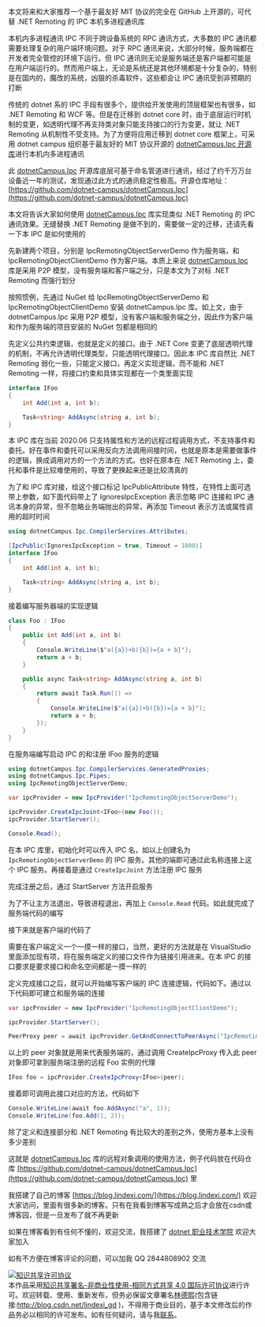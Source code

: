 
本文将来和大家推荐一个基于最友好 MIT 协议的完全在 GitHub 上开源的，可代替 .NET Remoting 的 IPC 本机多进程通讯库

<!--more-->


<!-- CreateTime:2022/6/20 8:03:37 -->


<!-- 博客 -->
<!-- 发布 -->

本机内多进程通讯 IPC 不同于跨设备系统的 RPC 通讯方式，大多数的 IPC 通讯都需要处理复杂的用户端环境问题。对于 RPC 通讯来说，大部分时候，服务端都在开发者完全管控的环境下运行。但 IPC 通讯则无论是服务端还是客户端都可能是在用户端运行的。然而用户端上，无论是系统还是其他环境都是十分复杂的，特别是在国内的，魔改的系统，凶狠的杀毒软件，这些都会让 IPC 通讯受到非预期的打断

传统的 dotnet 系的 IPC 手段有很多个，提供给开发使用的顶层框架也有很多，如 .NET Remoting 和 WCF 等。但是在迁移到 dotnet core 时，由于底层运行时机制的变更，如透明代理不再支持类对象只能支持接口的行为变更，就让 .NET Remoting 从机制性不受支持。为了方便将应用迁移到 dotnet core 框架上，可采用 dotnet campus 组织基于最友好的 MIT 协议开源的 [dotnetCampus.Ipc 开源库](https://github.com/dotnet-campus/dotnetCampus.Ipc)进行本机内多进程通讯

此 [dotnetCampus.Ipc](https://github.com/dotnet-campus/dotnetCampus.Ipc) 开源库底层可基于命名管道进行通讯，经过了约千万万台设备近一年的测试，发现通过此方式的通讯稳定性极高。开源仓库地址：[https://github.com/dotnet-campus/dotnetCampus.Ipc](https://github.com/dotnet-campus/dotnetCampus.Ipc)

本文将告诉大家如何使用 [dotnetCampus.Ipc](https://github.com/dotnet-campus/dotnetCampus.Ipc) 库实现类似 .NET Remoting 的 IPC 通讯效果。无缝替换 .NET Remoting 是做不到的，需要做一定的迁移，还请先看一下本 IPC 是如何使用的

先新建两个项目，分别是 IpcRemotingObjectServerDemo 作为服务端，和 IpcRemotingObjectClientDemo 作为客户端。本质上来说 [dotnetCampus.Ipc](https://github.com/dotnet-campus/dotnetCampus.Ipc) 库是采用 P2P 模型，没有服务端和客户端之分，只是本文为了对标 .NET Remoting 而强行划分

按照惯例，先通过 NuGet 给 IpcRemotingObjectServerDemo 和 IpcRemotingObjectClientDemo 安装 dotnetCampus.Ipc 库。如上文，由于 dotnetCampus.Ipc 采用 P2P 模型，没有客户端和服务端之分，因此作为客户端和作为服务端的项目安装的 NuGet 包都是相同的

先定义公共约束逻辑，也就是定义的接口。由于 .NET Core 变更了底层透明代理的机制，不再允许透明代理类型，只能透明代理接口。因此本 IPC 库自然比 .NET Remoting 弱化一些，只能定义接口，再定义实现逻辑，而不能和 .NET Remoting 一样，将接口约束和具体实现都在一个类里面实现

```csharp
interface IFoo
{
    int Add(int a, int b);

    Task<string> AddAsync(string a, int b);
}
```

本 IPC 库在当前 2020.06 只支持属性和方法的远程过程调用方式，不支持事件和委托。好在事件和委托可以采用反向方法调用间接时间，也就是原本是需要做事件的逻辑，换成调用对方的一个方法的方式。也好在原本在 .NET Remoting 上，委托和事件是比较难使用的，导致了更换起来还是比较清真的

为了和 IPC 库对接，给这个接口标记 IpcPublicAttribute 特性，在特性上面可选带上参数，如下面代码带上了 IgnoresIpcException 表示忽略 IPC 连接和 IPC 通讯本身的异常，但不忽略业务端抛出的异常，再添加 Timeout 表示方法或属性调用的超时时间

```csharp
using dotnetCampus.Ipc.CompilerServices.Attributes;

[IpcPublic(IgnoresIpcException = true, Timeout = 1000)]
interface IFoo
{
    int Add(int a, int b);

    Task<string> AddAsync(string a, int b);
}
```

接着编写服务器端的实现逻辑

```csharp
class Foo : IFoo
{
    public int Add(int a, int b)
    {
        Console.WriteLine($"a({a})+b({b})={a + b}");
        return a + b;
    }

    public async Task<string> AddAsync(string a, int b)
    {
        return await Task.Run(() =>
        {
            Console.WriteLine($"a({a})+b({b})={a + b}");
            return a + b;
        });
    }
}
```

在服务端编写启动 IPC 的和注册 IFoo 服务的逻辑

```csharp
using dotnetCampus.Ipc.CompilerServices.GeneratedProxies;
using dotnetCampus.Ipc.Pipes;
using IpcRemotingObjectServerDemo;

var ipcProvider = new IpcProvider("IpcRemotingObjectServerDemo");

ipcProvider.CreateIpcJoint<IFoo>(new Foo());
ipcProvider.StartServer();

Console.Read();
```

在本 IPC 库里，初始化时可以传入 IPC 名，如以上创建名为 `IpcRemotingObjectServerDemo` 的 IPC 服务。其他的端即可通过此名称连接上这个 IPC 服务。再接着是通过 `CreateIpcJoint` 方法注册 IPC 服务

完成注册之后，通过 StartServer 方法开启服务

为了不让主方法退出，导致进程退出，再加上 `Console.Read` 代码。如此就完成了服务端代码的编写

接下来就是客户端的代码了

需要在客户端定义一个一摸一样的接口，当然，更好的方法就是在 VisualStudio 里面添加现有项，将在服务端定义的接口文件作为链接引用进来。在本 IPC 的接口要求是要求接口和命名空间都是一摸一样的

定义完成接口之后，就可以开始编写客户端的 IPC 连接逻辑，代码如下。通过以下代码即可建立和服务端的连接

```csharp
var ipcProvider = new IpcProvider("IpcRemotingObjectClientDemo");

ipcProvider.StartServer();

PeerProxy peer = await ipcProvider.GetAndConnectToPeerAsync("IpcRemotingObjectServerDemo");
```

以上的 peer 对象就是用来代表服务端的，通过调用 CreateIpcProxy 传入此 peer 对象即可拿到服务端注册的远程 Foo 实例的代理

```csharp
IFoo foo = ipcProvider.CreateIpcProxy<IFoo>(peer);
```

接着即可调用此接口对应的方法，代码如下

```csharp
Console.WriteLine(await foo.AddAsync("a", 1));
Console.WriteLine(foo.Add(1, 2));
```

除了定义和连接部分和 .NET Remoting 有比较大的差别之外，使用方基本上没有多少差别

这就是 [dotnetCampus.Ipc](https://github.com/dotnet-campus/dotnetCampus.Ipc) 库的远程对象调用的使用方法，例子代码放在代码仓库 [https://github.com/dotnet-campus/dotnetCampus.Ipc](https://github.com/dotnet-campus/dotnetCampus.Ipc) 里



我搭建了自己的博客 [https://blog.lindexi.com/](https://blog.lindexi.com/) 欢迎大家访问，里面有很多新的博客。只有在我看到博客写成熟之后才会放在csdn或博客园，但是一旦发布了就不再更新

如果在博客看到有任何不懂的，欢迎交流，我搭建了 [dotnet 职业技术学院](https://t.me/dotnet_campus) 欢迎大家加入

如有不方便在博客评论的问题，可以加我 QQ 2844808902 交流

<a rel="license" href="http://creativecommons.org/licenses/by-nc-sa/4.0/"><img alt="知识共享许可协议" style="border-width:0" src="https://licensebuttons.net/l/by-nc-sa/4.0/88x31.png" /></a><br />本作品采用<a rel="license" href="http://creativecommons.org/licenses/by-nc-sa/4.0/">知识共享署名-非商业性使用-相同方式共享 4.0 国际许可协议</a>进行许可。欢迎转载、使用、重新发布，但务必保留文章署名[林德熙](http://blog.csdn.net/lindexi_gd)(包含链接:http://blog.csdn.net/lindexi_gd )，不得用于商业目的，基于本文修改后的作品务必以相同的许可发布。如有任何疑问，请与我[联系](mailto:lindexi_gd@163.com)。